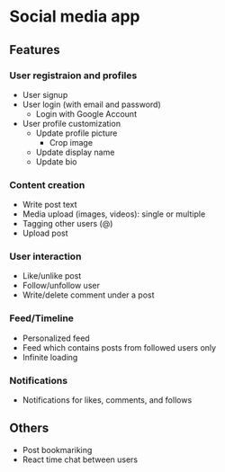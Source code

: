# Social media app

## Features

### User registraion and profiles ###
- User signup
- User login (with email and password)
  - Login with Google Account
- User profile customization
    - Update profile picture
        - Crop image
    - Update display name
    - Update bio

### Content creation ###
- Write post text 
- Media upload (images, videos): single or multiple
- Tagging other users (@)
- Upload post

### User interaction ###
- Like/unlike post
- Follow/unfollow user
- Write/delete comment under a post

### Feed/Timeline ###
- Personalized feed
- Feed which contains posts from followed users only
- Infinite loading

### Notifications ###
- Notifications for likes, comments, and follows

## Others ##
- Post bookmariking
- React time chat between users




